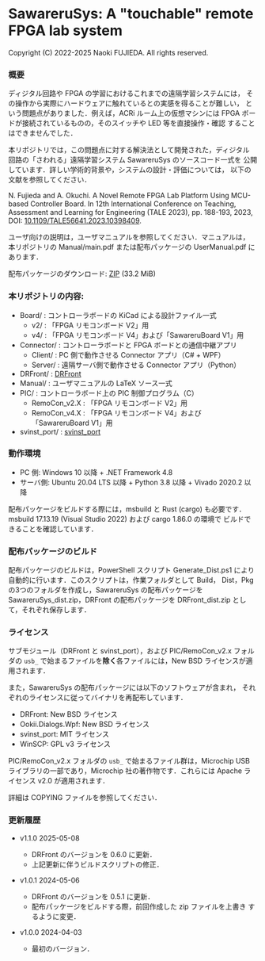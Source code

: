 SawareruSys: A "touchable" remote FPGA lab system
=================================================
Copyright (C) 2022-2025 Naoki FUJIEDA. All rights reserved.

### 概要

ディジタル回路や FPGA の学習におけるこれまでの遠隔学習システムには，
その操作から実際にハードウェアに触れているとの実感を得ることが難しい，
という問題点がありました．例えば，ACRi ルーム上の仮想マシンには FPGA
ボードが接続されているものの，そのスイッチや LED 等を直接操作・確認
することはできませんでした．

本リポジトリでは，この問題点に対する解決法として開発された，ディジタル
回路の「さわれる」遠隔学習システム SawareruSys のソースコード一式を
公開しています．詳しい学術的背景や，システムの設計・評価については，
以下の文献を参照してください．

N. Fujieda and A. Okuchi. A Novel Remote FPGA Lab Platform Using
MCU-based Controller Board. In 12th International Conference on
Teaching, Assessment and Learning for Engineering (TALE 2023),
pp. 188-193, 2023, DOI: <a href="https://doi.org/10.1109/TALE56641.2023.10398409">
10.1109/TALE56641.2023.10398409</a>.

ユーザ向けの説明は，ユーザマニュアルを参照してください．マニュアルは，
本リポジトリの Manual/main.pdf または配布パッケージの UserManual.pdf
にあります．

配布パッケージのダウンロード:
<a href="https://aitech.ac.jp/~dslab/nf/SawareruSys/SawareruSys_dist_v1_1_0.zip">
ZIP</a> (33.2 MiB)

### 本リポジトリの内容:
- Board/         : コントローラボードの KiCad による設計ファイル一式
  - v2/          : 「FPGA リモコンボード V2」用
  - v4/          : 「FPGA リモコンボード V4」および「SawareruBoard V1」用
- Connector/     : コントローラボードと FPGA ボードとの通信中継アプリ
  - Client/      : PC 側で動作させる Connector アプリ（C# + WPF）
  - Server/      : 遠隔サーバ側で動作させる Connector アプリ（Python）
- DRFront/       : <a href="https://github.com/nfproc/DRFront">DRFront</a>
- Manual/        : ユーザマニュアルの LaTeX ソース一式
- PIC/           : コントローラボード上の PIC 制御プログラム（C）
  - RemoCon_v2.X : 「FPGA リモコンボード V2」用
  - RemoCon_v4.X : 「FPGA リモコンボード V4」および「SawareruBoard V1」用
- svinst_port/   : <a href="https://github.com/nfproc/svinst_port">svinst_port</a>

### 動作環境
- PC 側: Windows 10 以降 + .NET Framework 4.8
- サーバ側: Ubuntu 20.04 LTS 以降 + Python 3.8 以降 + Vivado 2020.2 以降

配布パッケージをビルドする際には，msbuild と Rust (cargo) も必要です．
msbuild 17.13.19 (Visual Studio 2022) および cargo 1.86.0 の環境で
ビルドできることを確認しています．

### 配布パッケージのビルド
配布パッケージのビルドは，PowerShell スクリプト Generate_Dist.ps1
により自動的に行います．このスクリプトは，作業フォルダとして Build，
Dist，Pkg の3つのフォルダを作成し，SawareruSys の配布パッケージを
SawareruSys_dist.zip，DRFront の配布パッケージを DRFront_dist.zip
として，それぞれ保存します．

### ライセンス
サブモジュール（DRFront と svinst_port），および PIC/RemoCon_v2.x
フォルダの `usb_` で始まるファイルを**除く**各ファイルには，New BSD
ライセンスが適用されます．

また，SawareruSys の配布パッケージには以下のソフトウェアが含まれ，
それぞれのライセンスに従ってバイナリを再配布しています．
- DRFront: New BSD ライセンス
- Ookii.Dialogs.Wpf: New BSD ライセンス
- svinst_port: MIT ライセンス
- WinSCP: GPL v3 ライセンス

PIC/RemoCon_v2.x フォルダの `usb_` で始まるファイル群は，Microchip
USB ライブラリの一部であり，Microchip 社の著作物です．これらには
Apache ライセンス v2.0 が適用されます．

詳細は COPYING ファイルを参照してください．

### 更新履歴
- v1.1.0 2025-05-08
  - DRFront のバージョンを 0.6.0 に更新．
  - 上記更新に伴うビルドスクリプトの修正．

- v1.0.1 2024-05-06
  - DRFront のバージョンを 0.5.1 に更新．
  - 配布パッケージをビルドする際，前回作成した zip ファイルを上書き
    するように変更．

- v1.0.0 2024-04-03
  - 最初のバージョン．